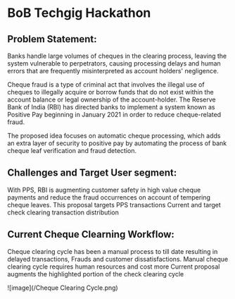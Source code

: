 # BoB Techgig Hackathon

## Problem Statement:
Banks handle large volumes of cheques in the clearing process, leaving the system vulnerable to perpetrators, causing processing delays and human errors that are frequently misinterpreted as account holders' negligence. 

Cheque fraud is a type of criminal act that involves the illegal use of cheques to illegally acquire or borrow funds that do not exist within the account balance or legal ownership of the account-holder. The Reserve Bank of India (RBI) has directed banks to implement a system known as Positive Pay beginning in January 2021 in order to reduce cheque-related fraud. 

The proposed idea focuses on automatic cheque processing, which adds an extra layer of security to positive pay by automating the process of bank cheque leaf verification and fraud detection.

## Challenges and Target User segment:
With PPS, RBI is augmenting customer safety in high value cheque payments and reduce the fraud occurrences on account of tempering cheque leaves.
This proposal targets PPS transactions 
Current and target check clearing transaction distribution

## Current Cheque Clearning Workflow:
Cheque clearing cycle has been a manual  process to till date resulting in delayed transactions, Frauds and customer dissatisfactions.
Manual cheque clearing cycle requires human resources and cost more 
Current proposal augments the highlighted portion of the check clearing cycle

![image](/Cheque Clearing Cycle.png)

